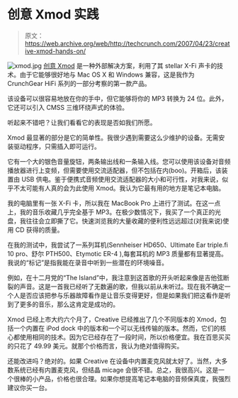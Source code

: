 # 创意 Xmod 实践

> 原文：<https://web.archive.org/web/http://techcrunch.com/2007/04/23/creative-xmod-hands-on/>

![xmod.jpg](img/5de774f42652f3d66a2317aec73df861.png)
[创意 Xmod](https://web.archive.org/web/20210302075839/http://www.creative.com/products/product.asp?category=209&subcategory=668&product=15913&nav=0) 是一种外部解决方案，利用了其 stellar X-Fi 声卡的技术。由于它能够很好地与 Mac OS X 和 Windows 兼容，这是我作为 CrunchGear HiFi 系列的一部分考察的第一款产品。

该设备可以很容易地放在你的手中，但它能够将你的 MP3 转换为 24 位。此外，它还可以引入 CMSS 三维环绕声式的体验。

听起来不错吧？让我们看看它的表现是否如我们所愿。

Xmod 最显著的部分是它的简单性。我很少遇到需要这么少维护的设备。无需安装驱动程序，只需插入即可运行。

它有一个大的银色音量旋钮，两条输出线和一条输入线。您可以使用该设备对音频播放器进行上变频，但需要使用交流适配器，但不包括在内(boo)。开箱后，该装置由 USB 供电。鉴于便携式音频使用交流适配器的大小和可行性，对我来说，似乎不太可能有人真的会为此使用 Xmod。我认为它最有用的地方是笔记本电脑。

我的电脑里有一张 X-Fi 卡，所以我在 MacBook Pro 上进行了测试。在这一点上，我的音乐收藏几乎完全基于 MP3。在极少数情况下，我买了一个真正的光盘，我往往会立即撕了它。快速浏览我的大量收藏的便利性远远超过(对我来说)使用 CD 获得的质量。

在我的测试中，我尝试了一系列耳机(Sennheiser HD650、Ultimate Ear triple.fi 10 pro、舒尔 PTH500、Etymotic ER-4 ),每套耳机的 MP3 质量都有显著提高。我说的“标记”是指我能在录音中听到一些潜在的环境噪音。

例如，在十二月党的“The Island”中，我注意到这首歌的开头听起来像是吉他弦断裂的声音。这是一首我已经听了无数遍的歌，但我以前从未听过。现在我不确定一个人是否应该把参与乐器故障看作是让音乐变得更好，但是如果我们把这看作是听到了更多的音乐，那么这肯定是成功的。

Xmod 已经上市大约六个月了，Creative 已经推出了几个不同版本的 Xmod，包括一个内置在 iPod dock 中的版本和一个可以无线传输的版本。然而，它们的核心都使用相同的技术。因为它已经存在了一段时间，所以价格便宜。我在百思买买的只花了 49.99 美元。就那个价格而言，我认为绝对值得购买。

还能改进吗？绝对的。如果 Creative 在设备中内置麦克风就太好了。当然，大多数系统已经有内置麦克风，但结晶 micage 会很不错。总之，我很高兴。这是一个很棒的小产品，价格也很合理。如果你想提高笔记本电脑的音频保真度，我强烈建议你买一台。